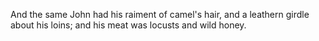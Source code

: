 And the same John had his raiment of camel's hair, and a leathern girdle about his loins; and his meat was locusts and wild honey.

